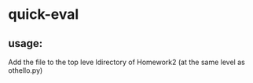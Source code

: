 # quick-eval

## usage:
Add the file to the top leve ldirectory of Homework2 (at the same level as othello.py)